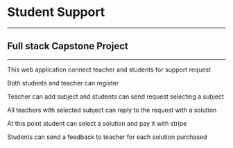 <!DOCTYPE html>
<html lang="en">
<head>
    <meta charset="UTF-8">
    <meta name="viewport" content="width=device-width, initial-scale=1.0">
    <title>README</title>
<style>

p{
font-size: 18px;
}
</style>
</head>

<body>
<h1>Student Support</h1>
<hr>
<h2>Full stack Capstone Project</h2>
<hr>
<p>This web application connect teacher and students for support request</p>
<p>Both students and teacher can register</p>
<p>Teacher can add subject and students can send request selecting a subject</p>
<p>All teachers with selected subject can reply to the request with a solution</p>
<p>At this point student can select a solution and pay it with stripe</p>
<p>Students can send a feedback to teacher for each solution purchased</p>
</body>
</html>
